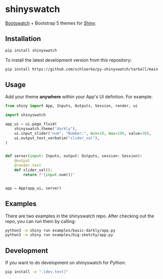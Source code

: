 # shinyswatch

[Bootswatch](https://bootswatch.com/) + Bootstrap 5 themes for [Shiny](https://shiny.rstudio.com/py/).

## Installation

```sh
pip install shinyswatch
```

To install the latest development version from this repository:

```sh
pip install https://github.com/schloerke/py-shinyswatch/tarball/main
```

## Usage

Add your theme **anywhere** within your App's UI defintion. For example:

```py
from shiny import App, Inputs, Outputs, Session, render, ui

import shinyswatch

app_ui = ui.page_fluid(
    shinyswatch.theme("darkly"),
    ui.input_slider("num", "Number:", min=10, max=100, value=30),
    ui.output_text_verbatim("slider_val"),
)


def server(input: Inputs, output: Outputs, session: Session):
    @output
    @render.text
    def slider_val():
        return f"{input.num()}"


app = App(app_ui, server)
```

## Examples

There are two examples in the shinyswatch repo. After checking out the repo, you can run them by calling:

```sh
python3 -m shiny run examples/basic-darkly/app.py
python3 -m shiny run examples/big-sketchy/app.py
```


## Development

If you want to do development on shinyswatch for Python:

```sh
pip install -e ".[dev,test]"
```

